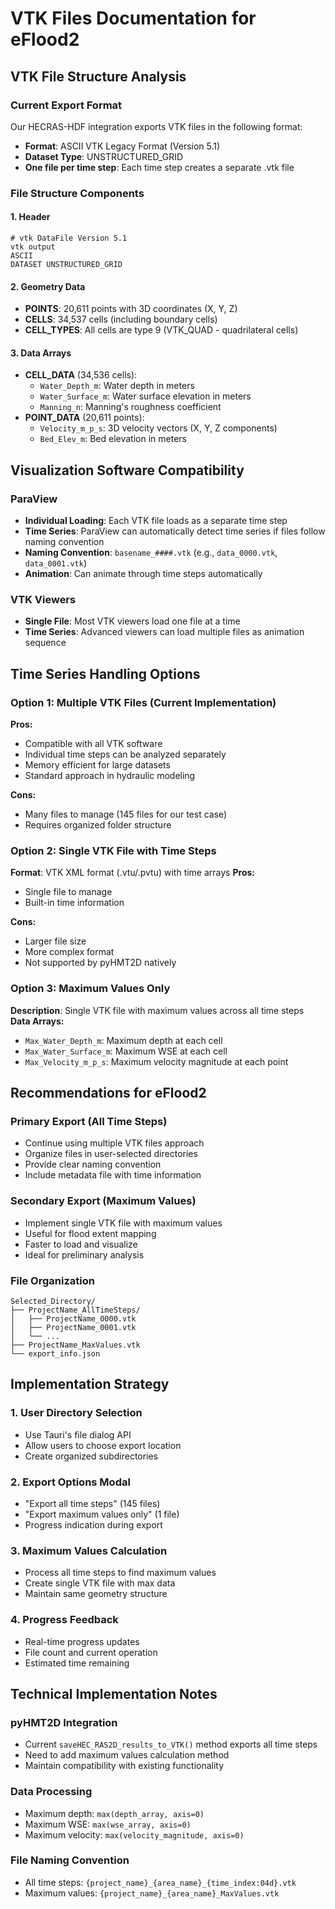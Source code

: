 # VTK Files Documentation for eFlood2

## VTK File Structure Analysis

### Current Export Format
Our HECRAS-HDF integration exports VTK files in the following format:
- **Format**: ASCII VTK Legacy Format (Version 5.1)
- **Dataset Type**: UNSTRUCTURED_GRID
- **One file per time step**: Each time step creates a separate .vtk file

### File Structure Components

#### 1. Header
```
# vtk DataFile Version 5.1
vtk output
ASCII
DATASET UNSTRUCTURED_GRID
```

#### 2. Geometry Data
- **POINTS**: 20,611 points with 3D coordinates (X, Y, Z)
- **CELLS**: 34,537 cells (including boundary cells)
- **CELL_TYPES**: All cells are type 9 (VTK_QUAD - quadrilateral cells)

#### 3. Data Arrays
- **CELL_DATA** (34,536 cells):
  - `Water_Depth_m`: Water depth in meters
  - `Water_Surface_m`: Water surface elevation in meters
  - `Manning_n`: Manning's roughness coefficient
- **POINT_DATA** (20,611 points):
  - `Velocity_m_p_s`: 3D velocity vectors (X, Y, Z components)
  - `Bed_Elev_m`: Bed elevation in meters

## Visualization Software Compatibility

### ParaView
- **Individual Loading**: Each VTK file loads as a separate time step
- **Time Series**: ParaView can automatically detect time series if files follow naming convention
- **Naming Convention**: `basename_####.vtk` (e.g., `data_0000.vtk`, `data_0001.vtk`)
- **Animation**: Can animate through time steps automatically

### VTK Viewers
- **Single File**: Most VTK viewers load one file at a time
- **Time Series**: Advanced viewers can load multiple files as animation sequence

## Time Series Handling Options

### Option 1: Multiple VTK Files (Current Implementation)
**Pros:**
- Compatible with all VTK software
- Individual time steps can be analyzed separately
- Memory efficient for large datasets
- Standard approach in hydraulic modeling

**Cons:**
- Many files to manage (145 files for our test case)
- Requires organized folder structure

### Option 2: Single VTK File with Time Steps
**Format**: VTK XML format (.vtu/.pvtu) with time arrays
**Pros:**
- Single file to manage
- Built-in time information

**Cons:**
- Larger file size
- More complex format
- Not supported by pyHMT2D natively

### Option 3: Maximum Values Only
**Description**: Single VTK file with maximum values across all time steps
**Data Arrays:**
- `Max_Water_Depth_m`: Maximum depth at each cell
- `Max_Water_Surface_m`: Maximum WSE at each cell
- `Max_Velocity_m_p_s`: Maximum velocity magnitude at each point

## Recommendations for eFlood2

### Primary Export (All Time Steps)
- Continue using multiple VTK files approach
- Organize files in user-selected directories
- Provide clear naming convention
- Include metadata file with time information

### Secondary Export (Maximum Values)
- Implement single VTK file with maximum values
- Useful for flood extent mapping
- Faster to load and visualize
- Ideal for preliminary analysis

### File Organization
```
Selected_Directory/
├── ProjectName_AllTimeSteps/
│   ├── ProjectName_0000.vtk
│   ├── ProjectName_0001.vtk
│   └── ...
├── ProjectName_MaxValues.vtk
└── export_info.json
```

## Implementation Strategy

### 1. User Directory Selection
- Use Tauri's file dialog API
- Allow users to choose export location
- Create organized subdirectories

### 2. Export Options Modal
- "Export all time steps" (145 files)
- "Export maximum values only" (1 file)
- Progress indication during export

### 3. Maximum Values Calculation
- Process all time steps to find maximum values
- Create single VTK file with max data
- Maintain same geometry structure

### 4. Progress Feedback
- Real-time progress updates
- File count and current operation
- Estimated time remaining

## Technical Implementation Notes

### pyHMT2D Integration
- Current `saveHEC_RAS2D_results_to_VTK()` method exports all time steps
- Need to add maximum values calculation method
- Maintain compatibility with existing functionality

### Data Processing
- Maximum depth: `max(depth_array, axis=0)`
- Maximum WSE: `max(wse_array, axis=0)`
- Maximum velocity: `max(velocity_magnitude, axis=0)`

### File Naming Convention
- All time steps: `{project_name}_{area_name}_{time_index:04d}.vtk`
- Maximum values: `{project_name}_{area_name}_MaxValues.vtk`
